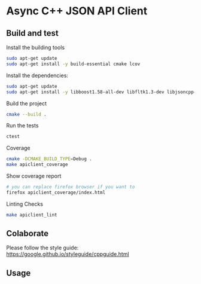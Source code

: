 # Async C++ JSON API Client

## Build and test

Install the building tools

```bash
sudo apt-get update
sudo apt-get install -y build-essential cmake lcov
```

Install the dependencies:

```bash
sudo apt-get update
sudo apt-get install -y libboost1.58-all-dev libfltk1.3-dev libjsoncpp-dev
```

Build the project

```bash
cmake --build .
```

Run the tests

```bash
ctest
```

Coverage

```bash
cmake -DCMAKE_BUILD_TYPE=Debug .
make apiclient_coverage
```

Show coverage report

```bash
# you can replace firefox browser if you want to
firefox apiclient_coverage/index.html
```

Linting Checks

```bash
make apiclient_lint
```

## Colaborate

Please follow the style guide:
https://google.github.io/styleguide/cppguide.html

## Usage